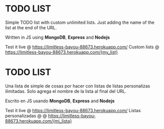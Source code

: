 # TODO LIST

Simple TODO list with custom unlimited lists. Just adding the name of the list at the end of the URL. 

Written in JS using __MongoDB__, __Express__ and __Nodejs__

Test it live @ https://limitless-bayou-88673.herokuapp.com/
Custom lists  @ https://limitless-bayou-88673.herokuapp.com/{my_list}

# TODO LIST

Una lista de simple de cosas por hacer con listas de listas personalizas ilimitadas. Solo agrega el nombre de la lista al final del URL.

Escrito en JS usando __MongoDB__, __Express__ and __Nodejs__

Test it live @ https://limitless-bayou-88673.herokuapp.com/
Listas personalizadas @  @ https://limitless-bayou-88673.herokuapp.com/{mi_lista}